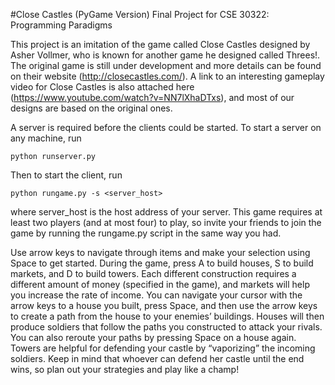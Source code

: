 #Close Castles (PyGame Version)
Final Project for CSE 30322: Programming Paradigms

This project is an imitation of the game called Close Castles designed by Asher Vollmer, who is known for another game he designed called Threes!. The original game is still under development and more details can be found on their website (http://closecastles.com/). A link to an interesting gameplay video for Close Castles is also attached here (https://www.youtube.com/watch?v=NN7lXhaDTxs), and most of our designs are based on the original ones.

A server is required before the clients could be started. To start a server on any machine, run
```
python runserver.py
```
Then to start the client, run
```
python rungame.py -s <server_host>
```
where server_host is the host address of your server. This game requires at least two players (and at most four) to play, so invite your friends to join the game by running the rungame.py script in the same way you had.

Use arrow keys to navigate through items and make your selection using Space to get started. During the game, press A to build houses, S to build markets, and D to build towers. Each different construction requires a different amount of money (specified in the game), and markets will help you increase the rate of income. You can navigate your cursor with the arrow keys to a house you built, press Space, and then use the arrow keys to create a path from the house to your enemies’ buildings. Houses will then produce soldiers that follow the paths you constructed to attack your rivals. You can also reroute your paths by pressing Space on a house again. Towers are helpful for defending your castle by “vaporizing” the incoming soldiers. Keep in mind that whoever can defend her castle until the end wins, so plan out your strategies and play like a champ!
